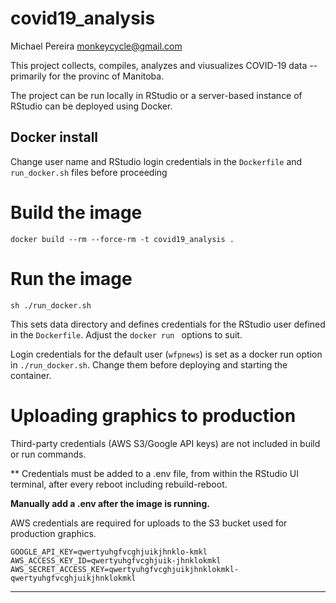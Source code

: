 # covid19_analysis

Michael Pereira <monkeycycle@gmail.com>


This project collects, compiles, analyzes and viusualizes COVID-19 data -- primarily for the provinc of Manitoba.

The project can be run locally in RStudio or a server-based instance of RStudio can be deployed using Docker. 


## Docker install

Change user name and  RStudio login credentials in the `Dockerfile` and `run_docker.sh` files before proceeding

# Build the image

```docker build --rm --force-rm -t covid19_analysis .```

# Run the image

`sh ./run_docker.sh`

This sets data directory and defines credentials for the RStudio user defined in the `Dockerfile`. Adjust the `docker run ` options to suit. 


Login credentials for the default user (`wfpnews`) is set as a docker run option in `./run_docker.sh`. Change them before deploying and starting the container.


# Uploading graphics to production
Third-party credentials (AWS S3/Google API keys) are not included in build or run commands. 

** Credentials must be added to a .env file, from within the RStudio UI terminal, after every reboot including rebuild-reboot.

**Manually add a .env after the image is running.**

AWS credentials are required for uploads to the S3 bucket used for production graphics.


```
GOOGLE_API_KEY=qwertyuhgfvcghjuikjhnklo-kmkl
AWS_ACCESS_KEY_ID=qwertyuhgfvcghjuik-jhnklokmkl
AWS_SECRET_ACCESS_KEY=qwertyuhgfvcghjuikjhnklokmkl-qwertyuhgfvcghjuikjhnklokmkl

```

***** 

